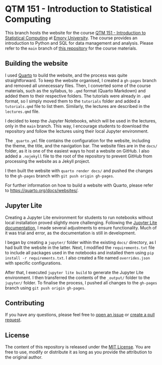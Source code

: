 # QTM 151 - Introduction to Statistical Computing

This branch hosts the website for the course [QTM 151 - Introduction to
Statistical Computing](http://danilofreire.github.io/qtm151) at [Emory
University](http://www.emory.edu). The course provides an introduction to
Python and SQL for data management and analysis. Please refer to the `main`
branch of [this repository](https://github.com/danilofreire/qtm151) for the
course materials.

## Building the website

I used [Quarto](https://quarto.org) to build the website, and the process was
quite straightforward. To keep the website organised, I created a `gh-pages`
branch and removed all unnecessary files. Then, I converted some of the course
materials, such as the syllabus, to `.qmd` format (Quarto Markdown) and added
them to their respective folders. The tutorials were already in `.qmd` format,
so I simply moved them to the `tutorials` folder and added a `tutorials.qmd`
file to list them. Similarly, the lectures are described in the `lectures.qmd`
file.

I decided to keep the Jupyter Notebooks, which will be used in the lectures,
only in the `main` branch. This way, I encourage students to download the
repository and follow the lectures using their local Jupyter environment.

The `_quarto.yml` file contains the configuration for the website, including
the theme, the title, and the navigation bar. The website files are in the
`docs/` folder, as it is one of the easiest ways to host a website on GitHub. I
also added a `.nojekyll` file to the root of the repository to prevent GitHub
from processing the website as a Jekyll project.

I then built the website with `quarto render docs/` and pushed the changes to the
`gh-pages` branch with `git push origin gh-pages`.

For further information on how to build a website with Quarto, please refer to
<https://quarto.org/docs/websites/>.

## Jupyter Lite

Creating a Jupyter Lite environment for students to run notebooks without local
installation proved slightly more challenging. Following the [Jupyter Lite
documentation](https://jupyterlite.readthedocs.io/en/latest/), I made several
adjustments to ensure functionality. Much of it was trial and error, as the
documentation is still in development.

I began by creating a `jupyter/` folder within the existing `docs/` directory,
as I had built the website in the latter. Next, I modified the
`requirements.txt` file to include all packages used in the notebooks and
installed them using `pip install -r requirements.txt`. I also created a file
named `overrides.json` with specific configurations.

After that, I executed `jupyter lite build` to generate the Jupyter Lite
environment. I then transferred the contents of the `_output/` folder to the
`jupyter/` folder. To finalise the process, I pushed all changes to the
`gh-pages` branch using `git push origin gh-pages`.

## Contributing

If you have any questions, please feel free to [open an
issue](https://github.com/danilofreire/qtm151/issues) or [create a pull
request](https://github.com/danilofreire/qtm151/pulls).

## License

The content of this repository is released under the [MIT
License](LICENSE.qmd). You are free to use, modify or distribute it as long as
you provide the attribution to the original author.
